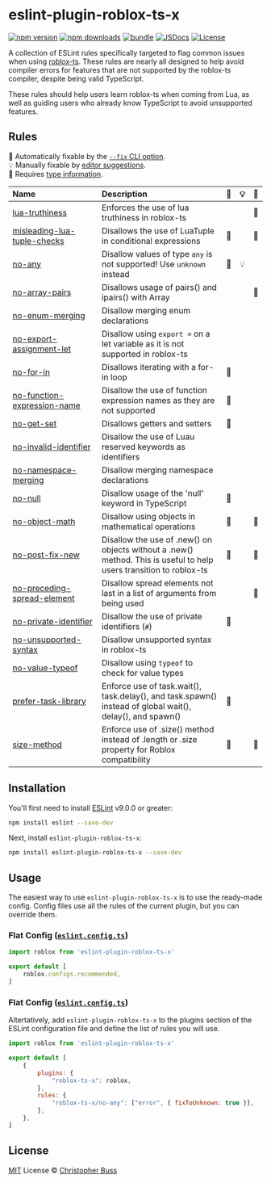 # eslint-plugin-roblox-ts-x

[![npm version][npm-version-src]][npm-version-href]
[![npm downloads][npm-downloads-src]][npm-downloads-href]
[![bundle][bundle-src]][bundle-href]
[![JSDocs][jsdocs-src]][jsdocs-href]
[![License][license-src]][license-href]

A collection of ESLint rules specifically targeted to flag common issues when
using [roblox-ts](https://roblox-ts.github.io/roblox-ts/). These rules are
nearly all designed to help avoid compiler errors for features that are not
supported by the roblox-ts compiler, despite being valid TypeScript.

These rules should help users learn roblox-ts when coming from Lua, as well as
guiding users who already know TypeScript to avoid unsupported features.

## Rules

<!-- Do not manually modify this list. Run: `npm run eslint-docs` -->
<!-- begin auto-generated rules list -->

🔧 Automatically fixable by the [`--fix` CLI option](https://eslint.org/docs/user-guide/command-line-interface#--fix).\
💡 Manually fixable by [editor suggestions](https://eslint.org/docs/latest/use/core-concepts#rule-suggestions).\
💭 Requires [type information](https://typescript-eslint.io/linting/typed-linting).

| Name                                                                                  | Description                                                                                                         | 🔧 | 💡 | 💭 |
| :------------------------------------------------------------------------------------ | :------------------------------------------------------------------------------------------------------------------ | :- | :- | :- |
| [lua-truthiness](src/rules/lua-truthiness/documentation.md)                           | Enforces the use of lua truthiness in roblox-ts                                                                     |    |    | 💭 |
| [misleading-lua-tuple-checks](src/rules/misleading-lua-tuple-checks/documentation.md) | Disallows the use of LuaTuple in conditional expressions                                                            | 🔧 |    | 💭 |
| [no-any](src/rules/no-any/documentation.md)                                           | Disallow values of type `any` is not supported! Use `unknown` instead                                               | 🔧 | 💡 |    |
| [no-array-pairs](src/rules/no-array-pairs/documentation.md)                           | Disallows usage of pairs() and ipairs() with Array<T>                                                               |    |    | 💭 |
| [no-enum-merging](src/rules/no-enum-merging/documentation.md)                         | Disallow merging enum declarations                                                                                  |    |    |    |
| [no-export-assignment-let](src/rules/no-export-assignment-let/documentation.md)       | Disallow using `export =` on a let variable as it is not supported in roblox-ts                                     |    |    |    |
| [no-for-in](src/rules/no-for-in/documentation.md)                                     | Disallows iterating with a for-in loop                                                                              | 🔧 |    |    |
| [no-function-expression-name](src/rules/no-function-expression-name/documentation.md) | Disallow the use of function expression names as they are not supported                                             | 🔧 |    |    |
| [no-get-set](src/rules/no-get-set/documentation.md)                                   | Disallows getters and setters                                                                                       | 🔧 |    |    |
| [no-invalid-identifier](src/rules/no-invalid-identifier/documentation.md)             | Disallow the use of Luau reserved keywords as identifiers                                                           |    |    |    |
| [no-namespace-merging](src/rules/no-namespace-merging/documentation.md)               | Disallow merging namespace declarations                                                                             |    |    |    |
| [no-null](src/rules/no-null/documentation.md)                                         | Disallow usage of the 'null' keyword in TypeScript                                                                  | 🔧 |    |    |
| [no-object-math](src/rules/no-object-math/documentation.md)                           | Disallow using objects in mathematical operations                                                                   | 🔧 |    | 💭 |
| [no-post-fix-new](src/rules/no-post-fix-new/documentation.md)                         | Disallow the use of .new() on objects without a .new() method. This is useful to help users transition to roblox-ts | 🔧 |    | 💭 |
| [no-preceding-spread-element](src/rules/no-preceding-spread-element/documentation.md) | Disallow spread elements not last in a list of arguments from being used                                            |    |    | 💭 |
| [no-private-identifier](src/rules/no-private-identifier/documentation.md)             | Disallow the use of private identifiers (`#`)                                                                       | 🔧 |    |    |
| [no-unsupported-syntax](src/rules/no-unsupported-syntax/documentation.md)             | Disallow unsupported syntax in roblox-ts                                                                            |    |    |    |
| [no-value-typeof](src/rules/no-value-typeof/documentation.md)                         | Disallow using `typeof` to check for value types                                                                    |    |    |    |
| [prefer-task-library](src/rules/prefer-task-library/documentation.md)                 | Enforce use of task.wait(), task.delay(), and task.spawn() instead of global wait(), delay(), and spawn()           | 🔧 |    |    |
| [size-method](src/rules/size-method/documentation.md)                                 | Enforce use of .size() method instead of .length or .size property for Roblox compatibility                         | 🔧 |    | 💭 |

<!-- end auto-generated rules list -->

<!-- Badges -->

[npm-version-src]: https://img.shields.io/npm/v/eslint-plugin-roblox-ts-x?style=flat&colorA=080f12&colorB=1fa669
[npm-version-href]: https://npmjs.com/package/eslint-plugin-roblox-ts-x
[npm-downloads-src]: https://img.shields.io/npm/dm/eslint-plugin-roblox-ts-x?style=flat&colorA=080f12&colorB=1fa669
[npm-downloads-href]: https://npmjs.com/package/eslint-plugin-roblox-ts-x
[bundle-src]: https://img.shields.io/bundlephobia/minzip/eslint-plugin-roblox-ts-x?style=flat&colorA=080f12&colorB=1fa669&label=minzip
[bundle-href]: https://bundlephobia.com/result?p=eslint-plugin-roblox-ts-x
[license-src]: https://img.shields.io/github/license/christopher-buss/eslint-plugin-roblox-ts-x.svg?style=flat&colorA=080f12&colorB=1fa669
[license-href]: https://github.com/christopher-buss/eslint-plugin-roblox-ts-x/blob/main/LICENSE
[jsdocs-src]: https://img.shields.io/badge/jsdocs-reference-080f12?style=flat&colorA=080f12&colorB=1fa669
[jsdocs-href]: https://www.jsdocs.io/package/eslint-plugin-roblox-ts-x

## Installation

You'll first need to install [ESLint](https://eslint.org) v9.0.0 or greater:

```sh
npm install eslint --save-dev
```

Next, install `eslint-plugin-roblox-ts-x`:

```sh
npm install eslint-plugin-roblox-ts-x --save-dev
```

## Usage

The easiest way to use `eslint-plugin-roblox-ts-x` is to use the ready-made config. Config files use all the rules of the current plugin, but you can override them.

### Flat Config ([`eslint.config.ts`](https://eslint.org/docs/latest/use/configure/configuration-files))

```js
import roblox from 'eslint-plugin-roblox-ts-x'

export default [
	roblox.configs.recommended,
]
```

### Flat Config ([`eslint.config.ts`](https://eslint.org/docs/latest/use/configure/configuration-files))

Altertatively, add `eslint-plugin-roblox-ts-x` to the plugins section of the ESLint
configuration file and define the list of rules you will use.

```js
import roblox from 'eslint-plugin-roblox-ts-x'

export default [
	{
		plugins: {
			"roblox-ts-x": roblox,
		},
		rules: {
			"roblox-ts-x/no-any": ["error", { fixToUnknown: true }],
		},
	},
]
```

## License

[MIT](./LICENSE) License © [Christopher
Buss](https://github.com/christopher-buss)
